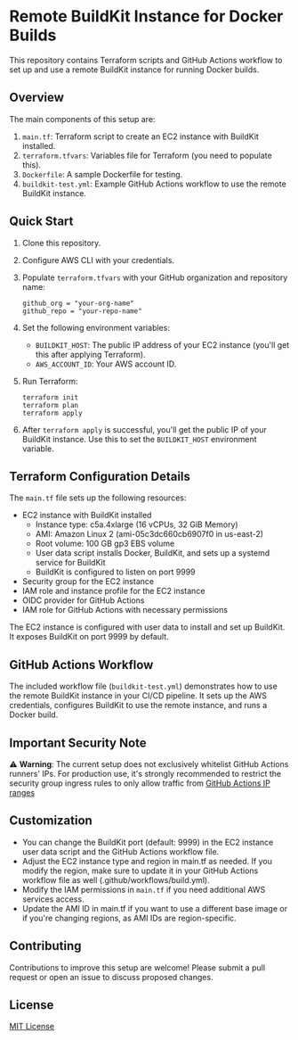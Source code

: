 # Remote BuildKit Instance for Docker Builds

This repository contains Terraform scripts and GitHub Actions workflow to set up and use a remote BuildKit instance for running Docker builds.

## Overview

The main components of this setup are:

1. `main.tf`: Terraform script to create an EC2 instance with BuildKit installed.
2. `terraform.tfvars`: Variables file for Terraform (you need to populate this).
3. `Dockerfile`: A sample Dockerfile for testing.
4. `buildkit-test.yml`: Example GitHub Actions workflow to use the remote BuildKit instance.

## Quick Start

1. Clone this repository.
2. Configure AWS CLI with your credentials.
3. Populate `terraform.tfvars` with your GitHub organization and repository name:

   ```
   github_org = "your-org-name"
   github_repo = "your-repo-name"
   ```

4. Set the following environment variables:
   - `BUILDKIT_HOST`: The public IP address of your EC2 instance (you'll get this after applying Terraform).
   - `AWS_ACCOUNT_ID`: Your AWS account ID.

5. Run Terraform:

   ```
   terraform init
   terraform plan
   terraform apply
   ```

6. After `terraform apply` is successful, you'll get the public IP of your BuildKit instance. Use this to set the `BUILDKIT_HOST` environment variable.

## Terraform Configuration Details

The `main.tf` file sets up the following resources:

- EC2 instance with BuildKit installed
  - Instance type: c5a.4xlarge (16 vCPUs, 32 GiB Memory)
  - AMI: Amazon Linux 2 (ami-05c3dc660cb6907f0 in us-east-2)
  - Root volume: 100 GB gp3 EBS volume
  - User data script installs Docker, BuildKit, and sets up a systemd service for BuildKit
  - BuildKit is configured to listen on port 9999
- Security group for the EC2 instance
- IAM role and instance profile for the EC2 instance
- OIDC provider for GitHub Actions
- IAM role for GitHub Actions with necessary permissions

The EC2 instance is configured with user data to install and set up BuildKit. It exposes BuildKit on port 9999 by default.

## GitHub Actions Workflow

The included workflow file (`buildkit-test.yml`) demonstrates how to use the remote BuildKit instance in your CI/CD pipeline. It sets up the AWS credentials, configures BuildKit to use the remote instance, and runs a Docker build.

## Important Security Note

⚠️ **Warning**: The current setup does not exclusively whitelist GitHub Actions runners' IPs. For production use, it's strongly recommended to restrict the security group ingress rules to only allow traffic from [GitHub Actions IP ranges](https://api.github.com/meta)

## Customization

- You can change the BuildKit port (default: 9999) in the EC2 instance user data script and the GitHub Actions workflow file.
- Adjust the EC2 instance type and region in main.tf as needed. If you modify the region, make sure to update it in your GitHub Actions workflow file as well (.github/workflows/build.yml).
- Modify the IAM permissions in `main.tf` if you need additional AWS services access.
- Update the AMI ID in main.tf if you want to use a different base image or if you're changing regions, as AMI IDs are region-specific.

## Contributing

Contributions to improve this setup are welcome! Please submit a pull request or open an issue to discuss proposed changes.

## License

[MIT License](LICENSE)
